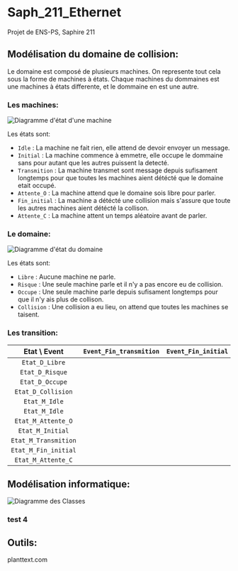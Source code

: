 # Saph_211_Ethernet
Projet de ENS-PS, Saphire 211

## Modélisation du domaine de collision:
Le domaine est composé de plusieurs machines. On represente tout cela sous la forme de machines à états. Chaque machines du dommaines est une machines à états differente, et le dommaine en est une autre.

### Les machines:

![Diagramme d'état d'une machine](http://www.plantuml.com/plantuml/proxy?cache=no&src=https://raw.github.com/EmileClement/Saph_211_Ethernet/master/asset/etat_machine.uml&fmt=svg)

Les états sont:
* `Idle` : La machine ne fait rien, elle attend de devoir envoyer un message.
* `Initial` : La machine commence à emmetre, elle occupe le dommaine sans pour autant que les autres puissent la detecté.
* `Transmition` : La machine transmet sont message depuis sufisament longtemps pour que toutes les machines aient détécté que le domaine etait occupé.
* `Attente_O` : La machine attend que le domaine sois libre pour parler.
* `Fin_initial` : La machine a détécté une collision mais s'assure que toute les autres machines aient détécté la collison.
* `Attente_C` : La machine attent un temps aléatoire avant de parler.

### Le domaine:

![Diagramme d'état du domaine](http://www.plantuml.com/plantuml/proxy?cache=no&src=https://raw.github.com/EmileClement/Saph_211_Ethernet/master/asset/etat_domaine.uml&fmt=svg)

Les états sont:
* `Libre` : Aucune machine ne parle.
* `Risque` : Une seule machine parle et il n'y a pas encore eu de collision.
* `Occupe` : Une seule machine parle depuis sufisament longtemps pour que il n'y ais plus de collison.
* `Collision` : Une collision a eu lieu, on attend que toutes les machines se taisent.

### Les transition:

|     Etat \ Event     	| `Event_Fin_transmition` 	| `Event_Fin_initial` 	| `Event_Fin_alea` 	| `Event_Debut_parlant` 	| `Event_Volonte_msg` 	|   	|   	|
|:--------------------:	|:-----------------------:	|:-------------------:	|:----------------:	|:---------------------:	|:-------------------:	|:-:	|:-:	|
|    `Etat_D_Libre`    	|                         	|                     	|                  	|                       	|                     	|   	|   	|
|    `Etat_D_Risque`   	|                         	|                     	|                  	|                       	|                     	|   	|   	|
|    `Etat_D_Occupe`   	|                         	|                     	|                  	|                       	|                     	|   	|   	|
|  `Etat_D_Collision`  	|                         	|                     	|                  	|                       	|                     	|   	|   	|
|     `Etat_M_Idle`    	|                         	|                     	|                  	|                       	|                     	|   	|   	|
|     `Etat_M_Idle`    	|                         	|                     	|                  	|                       	|                     	|   	|   	|
| `Etat_M_Attente_O`   	|                         	|                     	|                  	|                       	|                     	|   	|   	|
| `Etat_M_Initial`     	|                         	|                     	|                  	|                       	|                     	|   	|   	|
| `Etat_M_Transmition` 	|                         	|                     	|                  	|                       	|                     	|   	|   	|
| `Etat_M_Fin_initial` 	|                         	|                     	|                  	|                       	|                     	|   	|   	|
| `Etat_M_Attente_C`   	|                         	|                     	|                  	|                       	|                     	|   	|   	|

## Modélisation informatique:

![Diagramme des Classes](http://www.plantuml.com/plantuml/proxy?cache=no&src=https://raw.github.com/EmileClement/Saph_211_Ethernet/master/asset/class.uml&fmt=svg)

### test 4

## Outils:
planttext.com
